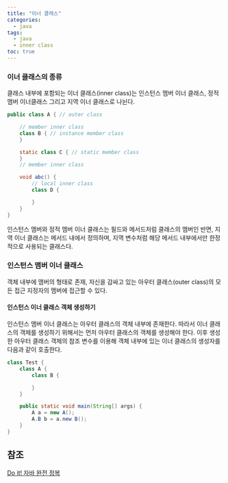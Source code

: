 ```yaml
---
title: "이너 클래스"
categories:
  - java
tags:
  - java
  - inner class
toc: true
---
```

### 이너 클래스의 종류
클래스 내부에 포함되는 이너 클래스(inner class)는 인스턴스 맴버 이너 클래스, 
정적 맴버 이너클래스 그리고 
지역 이너 클래스로 나뉜다.

```java
public class A { // outer class

    // member inner class
    class B { // instance member class
    }

    static class C { // static member class
    }
    // member inner class

    void abc() {
        // local inner class
        class D {

        }
    }
}
```

인스턴스 맴버와 정적 맴버 이너 클래스는 필드와 메서드처럼 클래스의 맴버인 반면, 
지역 이너 클래스는 메서드 내에서 정의하며, 지역 변수처럼 해당 메서드 내부에서만 한정적으로 사용되는 클래스다.

### 인스턴스 맴버 이너 클래스
객체 내부에 맴버의 형태로 존재, 자신을 감싸고 있는 아우터 클래스(outer class)의 모든 접근 지정자의 맴버에 접근할 수 있다.  

#### 인스턴스 이너 클래스 객체 생성하기
인스턴스 맴버 이너 클래스는 아우터 클래스의 객체 내부에 존재한다. 따라서 이너 클래스의 객체를 생성하기 위해서는 
먼저 아우터 클래스의 객체를 생성해야 한다. 이후 생성한 아우터 클래스 객체의 참조 변수를 이용해 객체 내부에 있는 
이너 클래스의 생성자를 다음과 같이 호출한다.

```java
class Test {
    class A {
        class B {

        }
    }

    public static void main(String[] args) {
        A a = new A();
        A.B b = a.new B();
    }
}
```


## 참조

[Do it! 자바 완전 정복](http://www.yes24.com/Product/Goods/103389317)